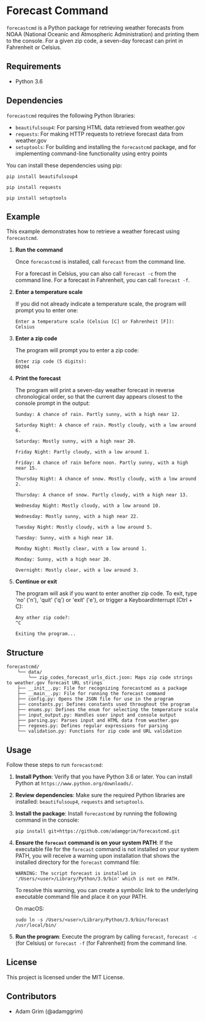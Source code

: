 # Forecast Command

`forecastcmd` is a Python package for retrieving weather forecasts from NOAA (National Oceanic and Atmospheric Administration) and printing them to the console. For a given zip code, a seven-day forecast can print in Fahrenheit or Celsius.

## Requirements

- Python 3.6

## Dependencies

`forecastcmd` requires the following Python libraries:

- `beautifulsoup4`: For parsing HTML data retrieved from weather.gov
- `requests`: For making HTTP requests to retrieve forecast data from weather.gov
- `setuptools`: For building and installing the `forecastcmd` package, and for implementing command-line functionality using entry points

You can install these dependencies using pip:

`pip install beautifulsoup4`

`pip install requests`

`pip install setuptools`

## Example

This example demonstrates how to retrieve a weather forecast using `forecastcmd`.

1. **Run the command**

    Once `forecastcmd` is installed, call `forecast` from the command line.

    For a forecast in Celsius, you can also call `forecast -c` from the command line. For a forecast in Fahrenheit, you can call `forecast -f`.

2. **Enter a temperature scale**

    If you did not already indicate a temperature scale, the program will prompt you to enter one:

    ```
    Enter a temperature scale (Celsius [C] or Fahrenheit [F]):
    Celsius
    ```

3. **Enter a zip code**

    The program will prompt you to enter a zip code:
    
    ```
    Enter zip code (5 digits):
    80204
    ```

4. **Print the forecast**

    The program will print a seven-day weather forecast in reverse chronological order, so that the current day appears closest to the console prompt in the output:

    ```
    Sunday: A chance of rain. Partly sunny, with a high near 12.

    Saturday Night: A chance of rain. Mostly cloudy, with a low around 6.

    Saturday: Mostly sunny, with a high near 20.

    Friday Night: Partly cloudy, with a low around 1.

    Friday: A chance of rain before noon. Partly sunny, with a high near 15.

    Thursday Night: A chance of snow. Mostly cloudy, with a low around 2.

    Thursday: A chance of snow. Partly cloudy, with a high near 13.

    Wednesday Night: Mostly cloudy, with a low around 10.

    Wednesday: Mostly sunny, with a high near 22.

    Tuesday Night: Mostly cloudy, with a low around 5.

    Tuesday: Sunny, with a high near 18.

    Monday Night: Mostly clear, with a low around 1.

    Monday: Sunny, with a high near 20.

    Overnight: Mostly clear, with a low around 3.
    ```

5. **Continue or exit**

    The program will ask if you want to enter another zip code. To exit, type 'no' ('n'), 'quit' ('q') or 'exit' ('e'), or trigger a KeyboardInterrupt (Ctrl + C):

    ```
    Any other zip code?:
    ^C

    Exiting the program...
    ```

## Structure

```
forecastcmd/
    └── data/
        └── zip_codes_forecast_urls_dict.json: Maps zip code strings to weather.gov forecast URL strings
    ├── __init__.py: File for recognizing forecastcmd as a package
    ├── __main__.py: File for running the forecast command
    ├── config.py: Opens the JSON file for use in the program
    ├── constants.py: Defines constants used throughout the program
    ├── enums.py: Defines the enum for selecting the temperature scale
    ├── input_output.py: Handles user input and console output
    ├── parsing.py: Parses input and HTML data from weather.gov
    ├── regexes.py: Defines regular expressions for parsing
    └── validation.py: Functions for zip code and URL validation
```

## Usage

Follow these steps to run `forecastcmd`:

1. **Install Python**: Verify that you have Python 3.6 or later. You can install Python at `https://www.python.org/downloads/`.
2. **Review dependencies**: Make sure the required Python libraries are installed: `beautifulsoup4`, `requests` and `setuptools`.
3. **Install the package**: Install `forecastcmd` by running the following command in the console:

    ```
    pip install git+https://github.com/adamggrim/forecastcmd.git
    ```

4. **Ensure the `forecast` command is on your system PATH**: If the executable file for the `forecast` command is not installed on your system PATH, you will receive a warning upon installation that shows the installed directory for the `forecast` command file:

    ```
    WARNING: The script forecast is installed in '/Users/<user>/Library/Python/3.9/bin' which is not on PATH.
    ```

    To resolve this warning, you can create a symbolic link to the underlying executable command file and place it on your PATH.

    On macOS:

    ```
    sudo ln -s /Users/<user>/Library/Python/3.9/bin/forecast /usr/local/bin/
    ```

5. **Run the program**: Execute the program by calling `forecast`, `forecast -c` (for Celsius) or `forecast -f` (for Fahrenheit) from the command line.

## License

This project is licensed under the MIT License.

## Contributors

- Adam Grim (@adamggrim)